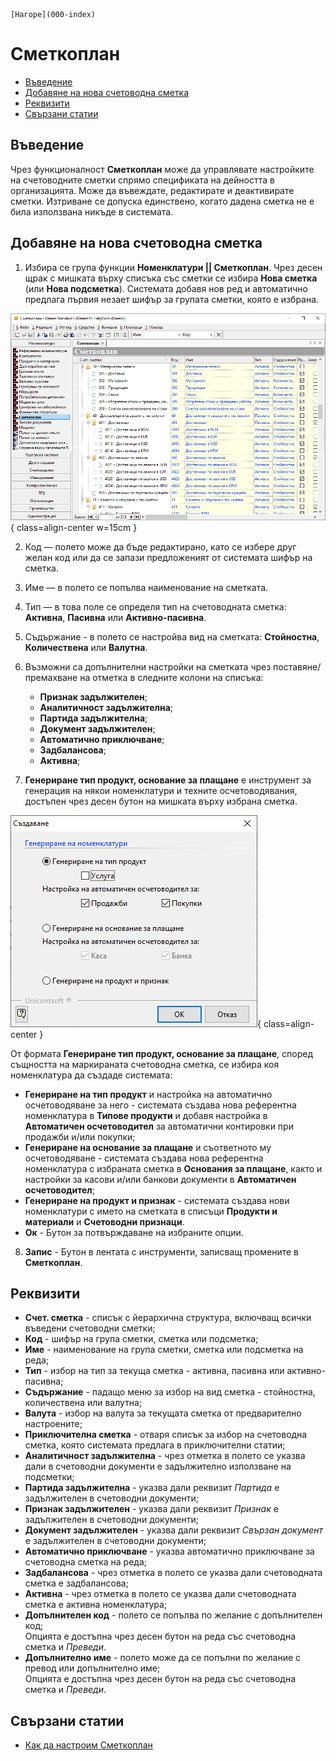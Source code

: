 ```{only} html
[Нагоре](000-index)
```

# Сметкоплан

- [Въведение](https://docs.unicontsoft.com/guide/erp/001-ref/002-accounting/001-chart-of-acc.html#id2)  
- [Добавяне на нова счетоводна сметка](https://docs.unicontsoft.com/guide/erp/001-ref/002-accounting/001-chart-of-acc.html#id3)  
- [Реквизити](https://docs.unicontsoft.com/guide/erp/001-ref/002-accounting/001-chart-of-acc.html#id4)  
- [Свързани статии](https://docs.unicontsoft.com/guide/erp/001-ref/002-accounting/001-chart-of-acc.html#id5)

## **Въведение**

Чрез функционалност **Сметкоплан** може да управлявате настройките на счетоводните сметки спрямо спецификата на дейността в организацията. Може да въвеждате, редактирате и деактивирате сметки. Изтриване се допуска единствено, когато дадена сметка не е била използвана никъде в системата.  

## **Добавяне на нова счетоводна сметка**

1) Избира се група функции **Номенклатури || Сметкоплан**. Чрез десен щрак с мишката върху списъка със сметки се избира **Нова сметка** (или **Нова подсметка**). Системата добавя нов ред и автоматично предлага първия незает шифър за групата сметки, която е избрана.  

![](901-chart-of-acc1.png){ class=align-center w=15cm }

2) Код  — полето може да бъде редактирано, като се избере друг желан код или да се запази предложеният от системата шифър на сметка.

3) Име — в полето се попълва наименование на сметката.

4) Тип  —  в това поле се определя тип на счетоводната сметка: **Активна**, **Пасивна** или **Активно-пасивна**.

5) Съдържание - в полето се настройва вид на сметката: **Стойностна**, **Количествена** или **Валутна**.

6) Възможни са допълнителни настройки на сметката чрез поставяне/премахване на отметка в следните колони на списъка:
    - **Признак задължителен**;  
    - **Аналитичност задължителна**;  
    - **Партида задължителна**;  
    - **Документ задължителен**;  
    - **Автоматично приключване**;  
    - **Задбалансова**;  
    - **Активна**;  

7) **Генериране тип продукт, основание за плащане** е инструмент за генерация на някои номенклатури и техните осчетоводявания, достъпен чрез десен бутон на мишката върху избрана сметка.  

![](901-chart-of-acc2.png){ class=align-center }

От формата **Генериране тип продукт, основание за плащане**, според същността на маркираната счетоводна сметка, се избира коя номенклатура да създаде системата:  

- **Генериране на тип продукт** и настройка на автоматично осчетоводяване за него - системата създава нова референтна номенклатура в **Типове продукти** и добавя настройка в **Автоматичен осчетоводител** за автоматични контировки при продажби и/или покупки;    
- **Генериране на основание за плащане** и съответното му осчетоводяване - системата създава нова референтна номенклатура с избраната сметка в **Основания за плащане**, както и настройки за касови и/или банкови документи в **Автоматичен осчетоводител**;  
- **Генериране на продукт и признак** - системата създава нови номенклатури с името на сметката в списъци **Продукти и материали** и **Счетоводни признаци**.  
- **Ок** - Бутон за потвърждаване на избраните опции.  

8) **Запис** - Бутон в лентата с инструменти, записващ промените в **Сметкоплан**.

## **Реквизити**

- **Счет. сметка** - списък с йерархична структура, включващ всички въведени счетоводни сметки;  
- **Код** - шифър на група сметки, сметка или подсметка;  
- **Име** - наименование на група сметки, сметка или подсметка на реда;  
- **Тип** - избор на тип за текуща сметка - активна, пасивна или активно-пасивна;  
- **Съдържание** - падащо меню за избор на вид сметка - стойностна, количествена или валутна;  
- **Валута** - избор на валута за текущата сметка от предварително настроените;  
- **Приключителна сметка** - отваря списък за избор на счетоводна сметка, която системата предлага в приключителни статии;  
- **Аналитичност задължителна** - чрез отметка в полето се указва дали в счетоводни документи е задължително използване на подсметки;  
- **Партида задължителна** - указва дали реквизит *Партида* е задължителен в счетоводни документи;  
- **Признак задължителен** - указва дали реквизит *Признак* е задължителен в счетоводни документи;  
- **Документ задължителен** - указва дали реквизит *Свързан документ* е задължителен в счетоводни документи;  
- **Автоматично приключване** - указва автоматично приключване за счетоводна сметка на реда;  
- **Задбалансова** - чрез отметка в полето се указва дали счетоводната сметка е задбалансова;  
- **Активна** - чрез отметка в полето се указва дали счетоводната сметка е активна номенклатура;  
- **Допълнителен код** - полето се попълва по желание с допълнителен код;  
Опцията е достъпна чрез десен бутон на реда със счетоводна сметка и *Преведи*.   
- **Допълнително име** - полето може да се попълни по желание с превод или допълнително име;  
Опцията е достъпна чрез десен бутон на реда със счетоводна сметка и *Преведи*.   

## **Свързани статии**

- [Как да настроим Сметкоплан](https://www.unicontsoft.com/cms/node/36)